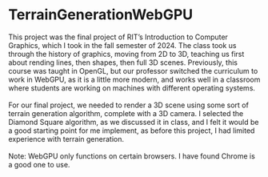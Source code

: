 # TerrainGenerationWebGPU

This project was the final project of RIT’s Introduction to Computer Graphics, which I took in the fall semester of 2024. The class took us through the history of graphics, moving from 2D to 3D, teaching us first about rending lines, then shapes, then full 3D scenes. Previously, this course was taught in OpenGL, but our professor switched the curriculum to work in WebGPU, as it is a little more modern, and works well in a classroom where students are working on machines with different operating systems.
<br/>
<br/>
For our final project, we needed to render a 3D scene using some sort of terrain generation algorithm, complete with a 3D camera. I selected the Diamond Square algorithm, as we discussed it in class, and I felt it would be a good starting point for me implement, as before this project, I had limited experience with terrain generation. 
<br/>
<br/>
Note: WebGPU only functions on certain browsers. I have found Chrome is a good one to use.
